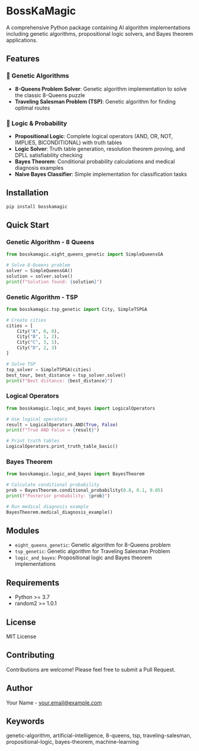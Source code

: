 # BossKaMagic

A comprehensive Python package containing AI algorithm implementations including genetic algorithms, propositional logic solvers, and Bayes theorem applications.

## Features

### 🧬 Genetic Algorithms
- **8-Queens Problem Solver**: Genetic algorithm implementation to solve the classic 8-Queens puzzle
- **Traveling Salesman Problem (TSP)**: Genetic algorithm for finding optimal routes

### 🧠 Logic & Probability
- **Propositional Logic**: Complete logical operators (AND, OR, NOT, IMPLIES, BICONDITIONAL) with truth tables
- **Logic Solver**: Truth table generation, resolution theorem proving, and DPLL satisfiability checking
- **Bayes Theorem**: Conditional probability calculations and medical diagnosis examples
- **Naive Bayes Classifier**: Simple implementation for classification tasks

## Installation

```bash
pip install bosskamagic
```

## Quick Start

### Genetic Algorithm - 8 Queens

```python
from bosskamagic.eight_queens_genetic import SimpleQueensGA

# Solve 8-Queens problem
solver = SimpleQueensGA()
solution = solver.solve()
print(f"Solution found: {solution}")
```

### Genetic Algorithm - TSP

```python
from bosskamagic.tsp_genetic import City, SimpleTSPGA

# Create cities
cities = [
    City("A", 0, 0),
    City("B", 1, 2),
    City("C", 3, 1),
    City("D", 2, 3)
]

# Solve TSP
tsp_solver = SimpleTSPGA(cities)
best_tour, best_distance = tsp_solver.solve()
print(f"Best distance: {best_distance}")
```

### Logical Operators

```python
from bosskamagic.logic_and_bayes import LogicalOperators

# Use logical operators
result = LogicalOperators.AND(True, False)
print(f"True AND False = {result}")

# Print truth tables
LogicalOperators.print_truth_table_basic()
```

### Bayes Theorem

```python
from bosskamagic.logic_and_bayes import BayesTheorem

# Calculate conditional probability
prob = BayesTheorem.conditional_probability(0.8, 0.1, 0.05)
print(f"Posterior probability: {prob}")

# Run medical diagnosis example
BayesTheorem.medical_diagnosis_example()
```

## Modules

- `eight_queens_genetic`: Genetic algorithm for 8-Queens problem
- `tsp_genetic`: Genetic algorithm for Traveling Salesman Problem
- `logic_and_bayes`: Propositional logic and Bayes theorem implementations

## Requirements

- Python >= 3.7
- random2 >= 1.0.1

## License

MIT License

## Contributing

Contributions are welcome! Please feel free to submit a Pull Request.

## Author

Your Name - your.email@example.com

## Keywords

genetic-algorithm, artificial-intelligence, 8-queens, tsp, traveling-salesman, propositional-logic, bayes-theorem, machine-learning